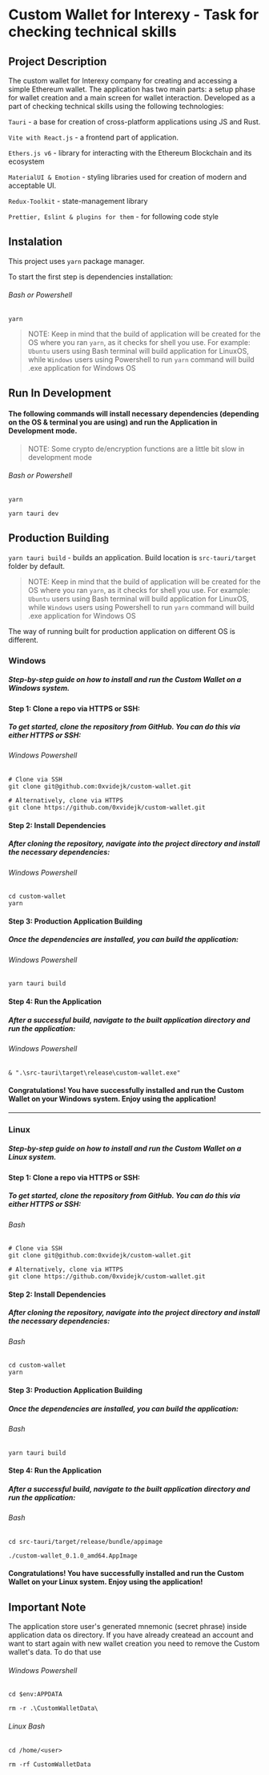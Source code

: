 # Custom Wallet for Interexy - Task for checking technical skills 

## Project Description
The custom wallet for Interexy company for creating and accessing a simple Ethereum wallet. The application has two main parts: a setup phase for wallet creation and a main screen for wallet interaction. Developed as a part of checking technical skills using the following technologies:

`Tauri` - a base for creation of cross-platform applications using JS and Rust.

`Vite with React.js` - a frontend part of  application.

`Ethers.js v6` - library for interacting with the Ethereum Blockchain and its ecosystem 

`MaterialUI & Emotion` - styling libraries used for creation of modern and acceptable UI.

`Redux-Toolkit` - state-management library

`Prettier, Eslint & plugins for them` - for following code style

## Instalation
This project uses `yarn` package manager.

To start the first step is dependencies installation:
###### Bash or Powershell
```
yarn
```

> NOTE: Keep in mind that the build of application will be created for the OS where you ran `yarn`, as it checks for shell you use. For example: `Ubuntu` users using Bash terminal will build application for LinuxOS, while `Windows` users using Powershell to run `yarn` command will build .exe application for Windows OS 

## Run In Development
#### The following commands will install necessary dependencies (depending on the OS & terminal you are using) and run the Application in Development mode.

> NOTE: Some crypto de/encryption functions are a little bit slow in development mode

###### Bash or Powershell
```
yarn

yarn tauri dev
```

## Production Building 

```yarn tauri build``` - builds an application. Build location is `src-tauri/target` folder by default.

> NOTE: Keep in mind that the build of application will be created for the OS where you ran `yarn`, as it checks for shell you use. For example: `Ubuntu` users using Bash terminal will build application for LinuxOS, while `Windows` users using Powershell to run `yarn` command will build .exe application for Windows OS

The way of running built for production application on different OS is different. 

### Windows
##### Step-by-step guide on how to install and run the Custom Wallet on a Windows system.

#### Step 1: Clone a repo via HTTPS or SSH:
##### To get started, clone the repository from GitHub. You can do this via either HTTPS or SSH:

###### Windows Powershell
```
# Clone via SSH
git clone git@github.com:0xvidejk/custom-wallet.git

# Alternatively, clone via HTTPS
git clone https://github.com/0xvidejk/custom-wallet.git
```
#### Step 2: Install Dependencies
##### After cloning the repository, navigate into the project directory and install the necessary dependencies:

###### Windows Powershell
```
cd custom-wallet
yarn
```

#### Step 3: Production Application Building
##### Once the dependencies are installed, you can build the application:

###### Windows Powershell
```
yarn tauri build
```
#### Step 4: Run the Application
##### After a successful build, navigate to the built application directory and run the application:

###### Windows Powershell
```
& ".\src-tauri\target\release\custom-wallet.exe"
```
#### Congratulations! You have successfully installed and run the Custom Wallet on your Windows system. Enjoy using the application!
---

### Linux
##### Step-by-step guide on how to install and run the Custom Wallet on a Linux system.

#### Step 1: Clone a repo via HTTPS or SSH:
##### To get started, clone the repository from GitHub. You can do this via either HTTPS or SSH:

###### Bash
```
# Clone via SSH
git clone git@github.com:0xvidejk/custom-wallet.git

# Alternatively, clone via HTTPS
git clone https://github.com/0xvidejk/custom-wallet.git
```

#### Step 2: Install Dependencies
##### After cloning the repository, navigate into the project directory and install the necessary dependencies:

###### Bash
```
cd custom-wallet
yarn
```

#### Step 3: Production Application Building
##### Once the dependencies are installed, you can build the application:

###### Bash
```
yarn tauri build
```

#### Step 4: Run the Application
##### After a successful build, navigate to the built application directory and run the application:

###### Bash
```
cd src-tauri/target/release/bundle/appimage

./custom-wallet_0.1.0_amd64.AppImage
```
#### Congratulations! You have successfully installed and run the Custom Wallet on your Linux system. Enjoy using the application!


## Important Note

The application store user's generated mnemonic (secret phrase) inside application data os directory. If you have already createad an account and want to start again with new wallet creation you need to remove the Custom wallet's data. To do that use
###### Windows Powershell
```
cd $env:APPDATA

rm -r .\CustomWalletData\
```

###### Linux Bash
```
cd /home/<user>

rm -rf CustomWalletData
```
